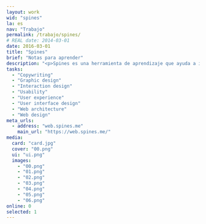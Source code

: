 ```yaml
---
layout: work
wid: "spines"
la: es
nav: "Trabajo"
permalink: /trabajo/spines/
# REAL date: 2014-03-01
date: 2016-03-01
title: "Spines"
brief: "Notas para aprender"
description: "<p>Spines es una herramienta de aprendizaje que ayuda a instituciones educativas, empresas y personas a construir conocimiento profundo y duradero.</p>"
tasks:
  - "Copywriting"
  - "Graphic design"
  - "Interaction design"
  - "Usability"
  - "User experience"
  - "User interface design"
  - "Web architecture"
  - "Web design"
meta_urls:
  - address: "web.spines.me"
    main_url: "https://web.spines.me/"
media:
  card: "card.jpg"
  cover: "00.png"
  ui: "ui.png"
  images:
    - "00.png"
    - "01.png"
    - "02.png"
    - "03.png"
    - "04.png"
    - "05.png"
    - "06.png"
online: 0
selected: 1
---
```

